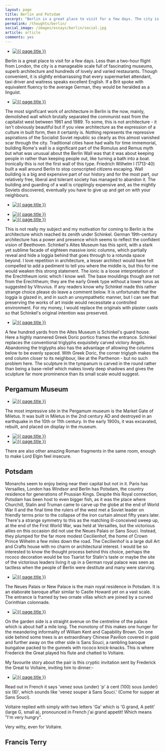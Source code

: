 ```yaml
---
layout: page
title: Berlin and Potsdam
excerpt: "Berlin is a great place to visit for a few days. The city is a manageable scale full of fascinating museums, superb architecture and hundreds of lovely and varied restaurants."
permalink: /thoughts/berlin/
social_image: /images/essays/berlin/social.jpg
article: article
comments: yes
---
```


<ul class="list">
	<li class="full">
		<a class="fancybox" rel="group" href="/images/essays/berlin/berlin-a.jpg">
			<img src="/images/essays/berlin/thumbs/berlin-a.jpg" alt="{{ page.title }}" />
		</a>
	</li>
</ul>

<p>
	Berlin is a great place to visit for a few days.  Less than a two-hour flight from London, the city is a manageable scale full of fascinating museums, superb architecture and hundreds of lovely and varied restaurants. Though convenient, it is slightly embarrassing that every supermarket attendant, taxi driver and waitress speaks excellent English.  If a Brit spoke with equivalent fluency to the average German, they would be heralded as a linguist.
</p>


<ul class="list">
	<li class="full">
		<a class="fancybox" rel="group" href="/images/essays/berlin/berlin-b.jpg">
			<img src="/images/essays/berlin/thumbs/berlin-b.jpg" alt="{{ page.title }}" />
		</a>
	</li>
</ul>

<p>
	The most significant work of architecture in Berlin is the now, mainly, demolished wall which brutally separated the communist east from the capitalist west between 1961 and 1989.  To some, this is not architecture - it isn't obviously beautiful but if you view architecture as the expression of a culture in built form, then it certainly is. Nothing represents the repressive aspirations of the Socialist Soviet republic so clearly as this almost vanished scar through the city. Traditional cities have had walls for time immemorial, building Rome's wall is a significant part of the Romulus and Remus myth but what was unusual about the Berlin Wall was that it was about keeping people in rather than keeping people out, like turning a bath into a boat. Ironically this is not the first wall of this type.  Friedrich Wilhelm I (1713-40) built a wall around Berlin to stop conscripted citizens escaping. Wall building is a big and expensive part of our history and for the most part, our relatively free, liberal and tolerant society has managed to abandon it. The building and guarding of a wall is cripplingly expensive and,  as the mightly Soviets discovered, eventually you have to give up and get on with your neighbours.
</p>

<ul class="list">
	<li class="full">
		<a class="fancybox" rel="group" href="/images/essays/berlin/berlin-c1.jpg">
			<img src="/images/essays/berlin/thumbs/berlin-c1.jpg" alt="{{ page.title }}" />
		</a>
	</li>
</ul>
<ul class="list">
	<li class="half">
		<a class="fancybox" rel="group" href="/images/essays/berlin/berlin-c2.jpg">
			<img src="/images/essays/berlin/thumbs/berlin-c2.jpg" alt="{{ page.title }}" />
		</a>
	</li>
	<li class="half">
		<a class="fancybox" rel="group" href="/images/essays/berlin/berlin-c3.jpg">
			<img src="/images/essays/berlin/thumbs/berlin-c3.jpg" alt="{{ page.title }}" />
		</a>
	</li>
</ul>

<p>
	This is not really my subject and my motivation for coming to Berlin is the architecture which reached its zenith under Schinkel. German 19th-century architecture has a power and presence which seems to reflect the confident vision of Beethoven. Schinkel's Altes Museum has this spirit, with a stark yet sublime facade of eighteen massive ionic columns, which partially reveal and hide a loggia behind that goes through to a rotunda space beyond. I love repetition in architecture, a lesser architect would have felt compelled to add a pediment to tell you where the middle is, but this for me would weaken this strong statement. The ionic is a loose interpretation of the Erechtheum ionic which I know well. The base mouldings though are not from the Erechtheum; they are the early Greek type without a lower torus as suggested by Vitruvius. If any readers know why Schinkel made this rather strange choice please do leave a comment below. It is unfortunate that the loggia is glazed in, and in such an unsympathetic manner, but I can see that preserving the works of art inside would necessitate a controlled environment. For my money, I would replace the originals with plaster casts so that Schinkel's original intention was preserved.
</p>

<ul class="list">
	<li class="full">
		<a class="fancybox" rel="group" href="/images/essays/berlin/berlin-d.jpg">
			<img src="/images/essays/berlin/thumbs/berlin-d.jpg" alt="{{ page.title }}" />
		</a>
	</li>
</ul>

<p>
	A few hundred yards from the Altes Museum is Schinkel's guard house. Here a highly mannered Greek Doric portico frames the entrance. Schinkel replaces the conventional triglyphs exquisitely carved victory Angels. Abandoning the triglyphs also has the advantage of allowing the columns below to be evenly spaced. With Greek Doric, the corner triglyph makes the end column closer to its neighbour, like at the Parthenon - but no such problem here. The sculpture in the tympanum is carved in the round rather than being a base-relief which makes lovely deep shadows and gives the sculpture far more prominence than its small scale would suggest.
</p>

<h2>Pergamum Museum</h2>

<ul class="list">
	<li class="full">
		<a class="fancybox" rel="group" href="/images/essays/berlin/berlin-e.jpg">
			<img src="/images/essays/berlin/thumbs/berlin-e.jpg" alt="{{ page.title }}" />
		</a>
	</li>
</ul>

<p>
	The most impressive site in the Pergamum museum is the Market Gate of Miletus. It was built in Miletus in the 2nd century AD and destroyed in an earthquake in the 10th or 11th century. In the early 1900s, it was excavated, rebuilt, and placed on display in the museum.
</p>

<ul class="list">
	<li class="half">
		<a class="fancybox" rel="group" href="/images/essays/berlin/berlin-f1.jpg">
			<img src="/images/essays/berlin/thumbs/berlin-f1.jpg" alt="{{ page.title }}" />
		</a>
	</li>
	<li class="half">
		<a class="fancybox" rel="group" href="/images/essays/berlin/berlin-f2.jpg">
			<img src="/images/essays/berlin/thumbs/berlin-f2.jpg" alt="{{ page.title }}" />
		</a>
	</li>
</ul>

<p>
There are also other amazing Roman fragments in the same room, enough to make Lord Elgin feel insecure.
</p>

<h2>Potsdam</h2>

<p>
	Monarchs seem to enjoy being near their capital but not in it. Paris has Versailles, London has Windsor and Berlin has Potsdam, the country residence for generations of Prussian Kings. Despite this Royal connection, Potsdam has been host to even bigger fish, as it was the place where Churchill, Stalin and Truman came to carve up the globe at the end of World War II and the final time the rulers of the west met a Soviet leader on friendly terms prior to the collapse of the iron curtain almost fifty years later. There's a strange symmetry to this as the matching ill-conceived sweep up, at the end of the First World War, was held at Versailles, but the victorious allies on this occasion did not use the Neues Palais or Sans Souci. Instead, they plumped for the far more modest Cecilienhof, the home of Crown Prince Wilhelm a few miles down the road. The Cecilienhof is a large dull Art and Crafts house with no charm or architectural interest. I would be so interested to know the thought process behind this choice, perhaps the rococo decoration would be too Tsarist for Stalin's taste or maybe the site of the victorious leaders living it up in a German royal palace was seen as tactless when the people of Berlin were destitute and many were starving.
</p>

<ul class="list">
	<li class="full">
		<a class="fancybox" rel="group" href="/images/essays/berlin/berlin-g.jpg">
			<img src="/images/essays/berlin/thumbs/berlin-g.jpg" alt="{{ page.title }}" />
		</a>
	</li>
</ul>

<p>
	The Neues Palais or New Palace is the main royal residence in Potsdam. It is an elaborate baroque affair similar to Castle Howard yet on a vast scale. The entrance is framed by two ornate villas which are joined by a curved Corinthian colonnade.
</p>

<ul class="list">
	<li class="full">
		<a class="fancybox" rel="group" href="/images/essays/berlin/berlin-h.jpg">
			<img src="/images/essays/berlin/thumbs/berlin-h.jpg" alt="{{ page.title }}" />
		</a>
	</li>
</ul>

<p>
	On the garden side is a straight avenue on the centreline of the palace which is about half a mile long. The monotony of this makes one hunger for the meandering informality of William Kent and Capability Brown. On one side behind some trees is an extraordinary Chinese Pavilion covered in gold and further away on the other side is Sans Souci, a rambling baroque bungalow packed to the gunnels with rococo knick-knacks. This is where Frederick the Great played his flute and chatted to Voltaire.
</p><p>
	My favourite story about the pair is this cryptic invitation sent by Frederick the Great to Voltaire, inviting him to dinner:-
</p>

<ul class="list">
	<li class="half">
		<a class="fancybox" rel="group" href="/images/essays/berlin/sum.jpg">
			<img src="/images/essays/berlin/sum.jpg" alt="{{ page.title }}" />
		</a>
	</li>
</ul>

<p>
	Read out in French it says 'venez sous (under) 'p' à cent (100) sous (under)  six (6)', which sounds like 'venez souper à Sans Souci.' (Come for supper at Sans Souci).
</p><p>
	Voltaire replied with simply with two letters 'Ga'  which is 'G grand, A petit' (large G, small a), pronounced in French j'ai grand appetit! Which means "I'm very hungry".
</p><p>
	Very witty, even for Voltaire.
</p>

<h2>
	Francis Terry
</h2>

<div class="fb-comments" data-href="https://ftanda.co.uk/thoughts/berlin/" data-width="100%" data-numposts="12"></div>